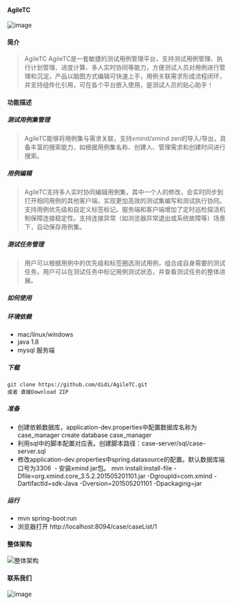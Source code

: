 #### AgileTC
![image](https://dpubstatic.udache.com/static/dpubimg/RQnYIFAwEd/logo.png)
#### 简介

>AgileTC AgileTC是一套敏捷的测试用例管理平台，支持测试用例管理、执行计划管理、进度计算、多人实时协同等能力，方便测试人员对用例进行管理和沉淀。产品以脑图方式编辑可快速上手，用例关联需求形成流程闭环，并支持组件化引用，可在各个平台嵌入使用，是测试人员的贴心助手！

#### 功能描述

##### 测试用例集管理
>AgileTC能够将用例集与需求关联，支持xmind/xmind zen的导入/导出，具备丰富的搜索能力，如根据用例集名称、创建人、管理需求和创建时间进行搜索。

##### 用例编辑
>AgileTC支持多人实时协同编辑用例集，其中一个人的修改，会实时同步到打开相同用例的其他客户端，实现更加高效的测试集编写和测试执行协同。支持用例优先级和自定义标签标记。服务端和客户端增加了定时巡检探活机制保障连接稳定性。支持连接异常（如浏览器异常退出或系统故障等）场景下，自动保存用例集。

##### 测试任务管理
>用户可以根据用例中的优先级和标签圈选测试用例，组合成自身需要的测试任务。用户可以在测试任务中标记用例测试状态，并查看测试任务的整体进展。

##### 如何使用
##### 环境依赖
- mac/linux/windows 
- java 1.8 
- mysql 服务端 

##### 下载
```
git clone https://github.com/didi/AgileTC.git 
或者 直接Download ZIP
```

##### 准备
- 创建依赖数据库，application-dev.properties中配置数据库名称为case_manager create database case_manager 
- 利用sql中的脚本配置对应表。创建脚本路径：case-server/sql/case-server.sql 
- 修改application-dev.properties中spring.datasource的配置。默认数据库端口号为3306 
- 安装xmind jar包。 mvn install:install-file -Dfile=org.xmind.core_3.5.2.201505201101.jar -DgroupId=com.xmind -DartifactId=sdk-Java -Dversion=201505201101 -Dpackaging=jar

##### 运行
- mvn spring-boot:run 
- 浏览器打开 http://localhost:8094/case/caseList/1

#### 整体架构
![整体架构](https://dpubstatic.udache.com/static/dpubimg/f1f36dbd-d85a-452e-85d6-47738aa3f459.png)

#### 联系我们
![image](https://dpubstatic.udache.com/static/dpubimg/c2384ca1-488b-4826-b2d6-953468b7668a.png)

